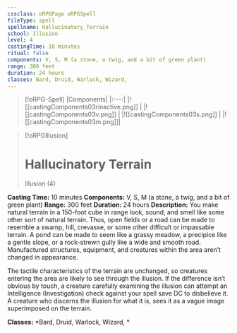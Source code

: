 ```yaml
---
cssclass: oRPGPage oRPGSpell
fileType: spell
spellname: Hallucinatory_Terrain
school: Illusion
level: 4
castingTime: 10 minutes
ritual: false
components: V, S, M (a stone, a twig, and a bit of green plant)
range: 300 feet
duration: 24 hours
classes: Bard, Druid, Warlock, Wizard,
---
```

> [!oRPG-Spell]
> |Components|
> |:---:|
> |![[castingComponents03rinactive.png]] |
> |![[castingComponents03v.png]] |
> |![[castingComponents03s.png]] |
> |![[castingComponents03m.png]]|

> [!oRPGIllusion]
>#  Hallucinatory Terrain
> Illusion  (4)

**Casting Time:** 10 minutes
**Components:** V, S, M (a stone, a twig, and a bit of green plant)
**Range:** 300 feet
**Duration:**  24 hours
**Description:**
You make natural terrain in a 150-foot cube in range look, sound, and smell like some other sort of natural terrain. Thus, open fields or a road can be made to resemble a swamp, hill, crevasse, or some other difficult or impassable terrain. A pond can be made to seem like a grassy meadow, a precipice like a gentle slope, or a rock-strewn gully like a wide and smooth road. Manufactured structures, equipment, and creatures within the area aren’t changed in appearance.



 The tactile characteristics of the terrain are unchanged, so creatures entering the area are likely to see through the illusion. If the difference isn’t obvious by touch, a creature carefully examining the illusion can attempt an Intelligence (Investigation) check against your spell save DC to disbelieve it. A creature who discerns the illusion for what it is, sees it as a vague image superimposed on the terrain.



**Classes:**  *Bard, Druid, Warlock, Wizard, *


